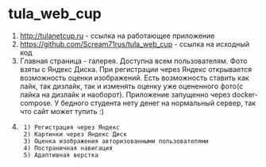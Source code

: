 # tula_web_cup
1) http://tulanetcup.ru - ссылка на работающее приложение
2) https://github.com/Scream71rus/tula_web_cup - ссылка на исходный код
3) Главная страница - галерея. Доступна всем пользователям. Фото взяты с Яндекс Диска.
При регистрации через Яндекс открывается возможность оценки изображений.
Есть возможность ставить как лайк, так дизлайк, так и изменять оценку уже оцененного фото(с лайка на дизлайк и наоборот).
Приложение запущенно через docker-compose. У бедного студента нету денег на нормальный сервер, так что сайт может тупить :)
4)      1) Регистрация через Яндекс
        2) Картинки через Яндекс Диск
        3) Оценка изображения авторизованными пользователями
        4) Постраничная навигация
        5) Адаптивная верстка
